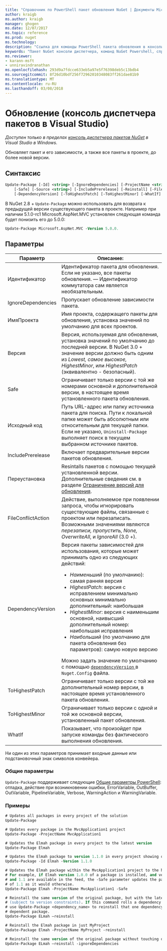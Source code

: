 ```yaml
---
title: "Справочник по PowerShell пакет обновления NuGet | Документы Microsoft"
author: kraigb
ms.author: kraigb
manager: ghogen
ms.date: 12/07/2017
ms.topic: reference
ms.prod: nuget
ms.technology: 
description: "Ссылка для команды PowerShell пакета обновления в консоли диспетчера пакетов NuGet в Visual Studio."
keywords: "Пакет NuGet консоли диспетчера, команд NuGet Powershell, справочник по NuGet Powershell, пакет обновления"
ms.reviewer:
- karann-msft
- unniravindranathan
ms.openlocfilehash: 293d9a7fdcce633eb5a97e5f76398deb5c13bdb4
ms.sourcegitcommit: 8f26d10bdf256f72962010348083ff261dae81b9
ms.translationtype: MT
ms.contentlocale: ru-RU
ms.lasthandoff: 03/08/2018
---
```

# <a name="update-package-package-manager-console-in-visual-studio"></a>Обновление (консоль диспетчера пакетов в Visual Studio)

*Доступен только в пределах [консоль диспетчера пакетов NuGet](package-manager-console.md) в Visual Studio в Windows.*

Обновляет пакет и его зависимости, а также все пакеты в проекте, до более новой версии.

## <a name="syntax"></a>Синтаксис

```ps
Update-Package [-Id] <string> [-IgnoreDependencies] [-ProjectName <string>] [-Version <string>]
    [-Safe] [-Source <string>] [-IncludePrerelease] [-Reinstall] [-FileConflictAction]
    [-DependencyVersion] [-ToHighestPatch] [-ToHighestMinor] [-WhatIf] [<CommonParameters>]
```

В NuGet 2.8 + `Update-Package` можно использовать для возврата к предыдущей версии существующего пакета в проекте. Например при наличии 5.1.0-rc1 Microsoft.AspNet.MVC установлен следующая команда будет понизить его до 5.0.0:

```ps
Update-Package Microsoft.AspNet.MVC -Version 5.0.0.
```

## <a name="parameters"></a>Параметры

|  Параметр | Описание: |
| --- | --- |
| Идентификатор | Идентификатор пакета для обновления. Если не указано, все пакеты обновления. — Идентификатор коммутатора сам является необязательным. |
| IgnoreDependencies | Пропускает обновление зависимости пакета. |
| ИмяПроекта | Имя проекта, содержащего пакеты для обновления, установка значений по умолчанию для всех проектов. |
| Версия | Версия, используемая для обновления, установка значений по умолчанию до последней версии. В NuGet 3.0 + значение версии должно быть одним из *Lowest, самое высокое, HighestMinor*, или *HighestPatch* (эквивалентно - безопасный). |
| Safe | Ограничивает только версии с той же номерами основной и дополнительной версии, в настоящее время установленного пакета обновления. |
| Исходный код | Путь URL-адрес или папку источника пакета для поиска. Пути к локальной папке может быть абсолютным или относительным для текущей папки. Если не указано, `Uninstall-Package` выполняет поиск в текущем выбранном источнике пакетов. |
| IncludePrerelease | Включает предварительные версии пакетов обновления. |
| Переустановка | Resintalls пакетов с помощью текущей установленной версии. Дополнительные сведения см. в разделе [Ограничение версий для обновления](../consume-packages/reinstalling-and-updating-packages.md). |
| FileConflictAction | Действие, выполняемое при появлении запроса, чтобы игнорировать существующие файлы, связанные с проектом или перезаписать. Возможными значениями являются *перезаписи, пропустить, None, OverwriteAll*, и *IgnoreAll* (3.0 +). |
| DependencyVersion | Версия пакеты зависимостей для использования, которые может принимать одно из следующих действий:<br/><ul><li>*Наименьший* (по умолчанию): самая ранняя версия</li><li>*HighestPatch*: версия с исправлением минимально основных минимально дополнительный: наибольшая</li><li>*HighestMinor*: версия с наименьшим основной, наивысший дополнительный номер: наибольшая исправления</li><li>*Наибольший* (по умолчанию для пакета обновления без параметров): самую новую версию</li></ul>Можно задать значение по умолчанию с помощью [ `dependencyVersion` ](../reference/nuget-config-file.md#config-section) в `Nuget.Config` файла. |
| ToHighestPatch | Ограничивает только версии с той же дополнительный номер версии, в настоящее время установленного пакета обновления. |
| ToHighestMinor | Ограничивает только версии с одной и той же основной версии, установленный пакет обновления. |
| WhatIf | Показывает, что произойдет при запуске команды без фактического выполнения обновления. |

Ни один из этих параметров принимает входные данные или подстановочный знак символов конвейера.

### <a name="common-parameters"></a>Общие параметры

`Update-Package` поддерживает следующие [Общие параметры PowerShell](http://go.microsoft.com/fwlink/?LinkID=113216): отладка, действие при возникновении ошибки, ErrorVariable, OutBuffer, OutVariable, PipelineVariable, Verbose, WarningAction и WarningVariable.

### <a name="examples"></a>Примеры

```ps
# Updates all packages in every project of the solution
Update-Package

# Updates every package in the MvcApplication1 project
Update-Package -ProjectName MvcApplication1

# Updates the Elmah package in every project to the latest version
Update-Package Elmah

# Updates the Elmah package to version 1.1.0 in every project showing optional -Id usage
Update-Package -Id Elmah -Version 1.1.0

# Updates the Elmah package within the MvcApplication1 project to the highest "safe" version.
# For example, if Elmah version 1.0.0 of a package is installed, and versions 1.0.1, 1.0.2,
# and 1.1 are available in the feed, the -Safe parameter updates the package to 1.0.2 instead
# of 1.1 as it would otherwise.
Update-Package Elmah -ProjectName MvcApplication1 -Safe

# Reinstall the same version of the original package, but with the latest version of dependencies
# (subject to version constraints). If this command rolls a dependency back to an earlier version,
# use Update-Package <dependency_name> to reinstall that one dependency without affecting the
# dependent package.
Update-Package ELmah –reinstall 

# Reinstall the Elmah package in just MyProject
Update-Package Elmah -ProjectName MyProject -reinstall

# Reinstall the same version of the original package without touching dependencies.
Update-Package ELmah –reinstall -ignoreDependencies
```
